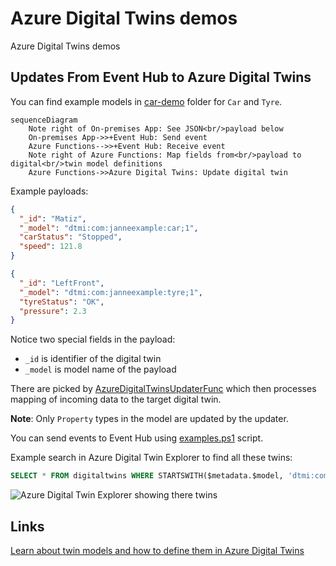# Azure Digital Twins demos

Azure Digital Twins demos

## Updates From Event Hub to Azure Digital Twins

You can find example models in [car-demo](./models/car-demo) folder for `Car` and `Tyre`.

```mermaid
sequenceDiagram
    Note right of On-premises App: See JSON<br/>payload below
    On-premises App->>+Event Hub: Send event
    Azure Functions-->>+Event Hub: Receive event
    Note right of Azure Functions: Map fields from<br/>payload to digital<br/>twin model definitions
    Azure Functions->>Azure Digital Twins: Update digital twin
```

Example payloads:

```json
{
  "_id": "Matiz",
  "_model": "dtmi:com:janneexample:car;1",
  "carStatus": "Stopped",
  "speed": 121.8
}
```

```json
{
  "_id": "LeftFront",
  "_model": "dtmi:com:janneexample:tyre;1",
  "tyreStatus": "OK",
  "pressure": 2.3
}
```

Notice two special fields in the payload:

- `_id` is identifier of the digital twin
- `_model` is model name of the payload

There are picked by [AzureDigitalTwinsUpdaterFunc](./src/AzureDigitalTwinsUpdaterFunc) which
then processes mapping of incoming data to the target digital twin.

**Note**: Only `Property` types in the model are updated by the updater.

You can send events to Event Hub using [examples.ps1](./examples.ps1) script.

Example search in Azure Digital Twin Explorer to find all these twins:

```sql
SELECT * FROM digitaltwins WHERE STARTSWITH($metadata.$model, 'dtmi:com:janneexample')
```

![Azure Digital Twin Explorer showing there twins](https://user-images.githubusercontent.com/2357647/223973828-1862eaeb-8dec-4bd3-8781-bb8e92ff460e.png)

## Links

[Learn about twin models and how to define them in Azure Digital Twins](https://learn.microsoft.com/en-us/azure/digital-twins/concepts-models)
